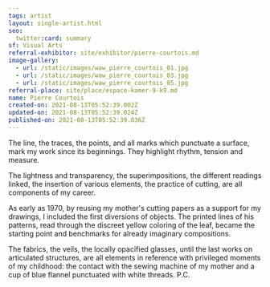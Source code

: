 ```yaml
---
tags: artist
layout: single-artist.html
seo:
  twitter:card: summary
sf: Visual Arts
referral-exhibitor: site/exhibitor/pierre-courtois.md
image-gallery:
  - url: /static/images/waw_pierre_courtois_01.jpg
  - url: /static/images/waw_pierre_courtois_03.jpg
  - url: /static/images/waw_pierre_courtois_05.jpg
referral-place: site/place/espace-kamer-9-k9.md
name: Pierre Courtois
created-on: 2021-08-13T05:52:39.002Z
updated-on: 2021-08-13T05:52:39.024Z
published-on: 2021-08-13T05:52:39.036Z
---
```

<!--StartFragment-->

The line, the traces, the points, and all marks which punctuate a surface, mark my work since its beginnings. They highlight rhythm, tension and measure.

The lightness and transparency, the superimpositions, the different readings linked, the insertion of various elements, the practice of cutting, are all components of my career.

As early as 1970, by reusing my mother's cutting papers as a support for my drawings, I included the first diversions of objects. The printed lines of his patterns, read through the discreet yellow coloring of the leaf, became the starting point and benchmarks for already imaginary compositions.

The fabrics, the veils, the locally opacified glasses, until the last works on articulated structures, are all elements in reference with privileged moments of my childhood: the contact with the sewing machine of my mother and a cup of blue flannel punctuated with white threads. P.C.



<!--EndFragment-->